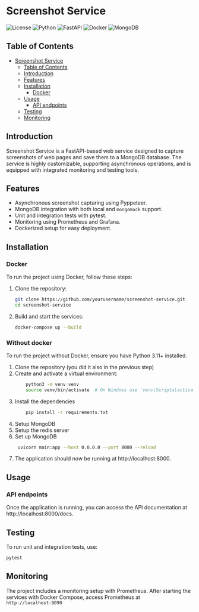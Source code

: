 # Screenshot Service

![License](https://img.shields.io/badge/license-MIT-blue.svg)
![Python](https://img.shields.io/badge/python-3.8%2B-blue.svg)
![FastAPI](https://img.shields.io/badge/FastAPI-0.95.0-green.svg)
![Docker](https://img.shields.io/badge/Docker-3.8-blue.svg)
![MongoDB](https://img.shields.io/badge/MongoDB-4.4-green.svg)

## Table of Contents

- [Screenshot Service](#screenshot-service)
  - [Table of Contents](#table-of-contents)
  - [Introduction](#introduction)
  - [Features](#features)
  - [Installation](#installation)
    - [Docker](#docker)
  - [Usage](#usage)
    - [API endpoints](#api-endpoints)
  - [Testing](#testing)
  - [Monitoring](#monitoring)

## Introduction

Screenshot Service is a FastAPI-based web service designed to capture screenshots of web pages and save them to a MongoDB database. The service is highly customizable, supporting asynchronous operations, and is equipped with integrated monitoring and testing tools.

## Features

- Asynchronous screenshot capturing using Pyppeteer.
- MongoDB integration with both local and `mongomock` support.
- Unit and integration tests with pytest.
- Monitoring using Prometheus and Grafana.
- Dockerized setup for easy deployment.

## Installation

### Docker

To run the project using Docker, follow these steps:

1. Clone the repository:
   ```bash
   git clone https://github.com/yourusername/screenshot-service.git
   cd screenshot-service

2. Build and start the services:
   ```bash
   docker-compose up --build

### Without docker

To run the project without Docker, ensure you have Python 3.11+ installed.

1. Clone the repository (you did it also in the previous step)
2. Create and activate a virtual environment:
    ```bash
        python3 -m venv venv
        source venv/bin/activate  # On Windows use `venv\Scripts\activate`
    ```
3. Install the dependencies
    ```bash
        pip install -r requirements.txt
    ```
4. Setup MongoDB
5. Setup the redis server
6. Set up MongoDB
   ```bash
    uvicorn main:app --host 0.0.0.0 --port 8000 --reload
   ```
7. The application should now be running at http://localhost:8000.

## Usage

### API endpoints

Once the application is running, you can access the API documentation at http://localhost:8000/docs.


## Testing

To run unit and integration tests, use:

```bash
pytest
```

## Monitoring

The project includes a monitoring setup with Prometheus. After starting the services with Docker Compose, access Prometheus at `http://localhost:9090`





